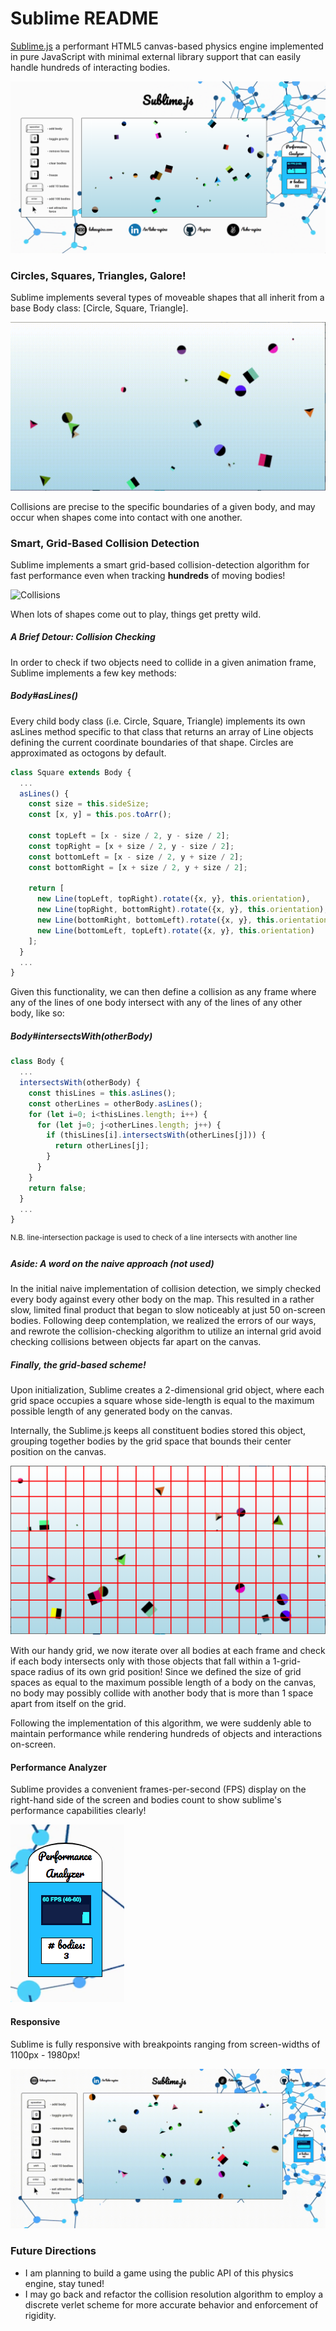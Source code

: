 # Sublime README

[Sublime.js](http://www.lukeespina.com/sublime) a performant HTML5 canvas-based physics engine implemented in pure JavaScript with minimal external library support that can easily handle hundreds of interacting bodies.

![Preview](css/sublime.png)

### Circles, Squares, Triangles, Galore!
Sublime implements several types of moveable shapes that all inherit from a base Body class: [Circle, Square, Triangle].  

![Shapes!](css/collisions.gif)

Collisions are precise to the specific boundaries of a given body, and may occur when shapes come into contact with one another.

### Smart, Grid-Based Collision Detection
Sublime implements a smart grid-based collision-detection algorithm for fast performance even when tracking **hundreds** of moving bodies!

![Collisions](css/performant_collisions.gif)

When lots of shapes come out to play, things get pretty wild.

##### A Brief Detour: Collision Checking

In order to check if two objects need to collide in a given animation frame, Sublime implements a few key methods:

##### Body#asLines()
Every child body class (i.e. Circle, Square, Triangle) implements its own asLines method specific to that class that returns an array of Line objects defining the current coordinate boundaries of that shape.  Circles are approximated as octogons by default.

```javascript
class Square extends Body {
  ...
  asLines() {
    const size = this.sideSize;
    const [x, y] = this.pos.toArr();

    const topLeft = [x - size / 2, y - size / 2];
    const topRight = [x + size / 2, y - size / 2];
    const bottomLeft = [x - size / 2, y + size / 2];
    const bottomRight = [x + size / 2, y + size / 2];

    return [
      new Line(topLeft, topRight).rotate({x, y}, this.orientation),
      new Line(topRight, bottomRight).rotate({x, y}, this.orientation),
      new Line(bottomRight, bottomLeft).rotate({x, y}, this.orientation),
      new Line(bottomLeft, topLeft).rotate({x, y}, this.orientation)
    ];
  }
  ...
}
```

Given this functionality, we can then define a collision as any frame where any of the lines of one body intersect with any of the lines of any other body, like so:

##### Body#intersectsWith(otherBody)

```javascript
class Body {
  ...
  intersectsWith(otherBody) {
    const thisLines = this.asLines();
    const otherLines = otherBody.asLines();
    for (let i=0; i<thisLines.length; i++) {
      for (let j=0; j<otherLines.length; j++) {
        if (thisLines[i].intersectsWith(otherLines[j])) {
          return otherLines[j];
        }
      }
    }
    return false;
  }
  ...
}
```
<sup>N.B. line-intersection package is used to check of a line intersects with another line</sup>

##### Aside: A word on the naive approach (not used)

In the initial naive implementation of collision detection, we simply checked every body against every other body on the map.  This resulted in a rather slow, limited final product that began to slow noticeably at just 50 on-screen bodies.  Following deep contemplation, we realized the errors of our ways, and rewrote the collision-checking algorithm to utilize an internal grid avoid checking collisions between objects far apart on the canvas.

##### Finally, the grid-based scheme!

Upon initialization, Sublime creates a 2-dimensional grid object, where each grid space occupies a square whose side-length is equal to the maximum possible length of any generated body on the canvas.

Internally, the Sublime.js keeps all constituent bodies stored this object, grouping together bodies by the grid space that bounds their center position on the canvas.

![Grid](css/grid.png)

With our handy grid, we now iterate over all bodies at each frame and check if each body intersects only with those objects that fall within a 1-grid-space radius of its own grid position!  Since we defined the size of grid spaces as equal to the maximum possible length of a body on the canvas, no body may possibly collide with another body that is more than 1 space apart from itself on the grid.

Following the implementation of this algorithm, we were suddenly able to maintain performance while rendering hundreds of objects and interactions on-screen.

#### Performance Analyzer
Sublime provides a convenient frames-per-second (FPS) display on the right-hand side of the screen and bodies count to show sublime's performance capabilities clearly!

![Performance Analyzer](css/performance.png)

#### Responsive
Sublime is fully responsive with breakpoints ranging from screen-widths of 1100px - 1980px!

![Responsive](css/responsive.gif)

### Future Directions
* I am planning to build a game using the public API of this physics engine, stay tuned!
* I may go back and refactor the collision resolution algorithm to employ a discrete verlet scheme for more accurate behavior and enforcement of rigidity.
